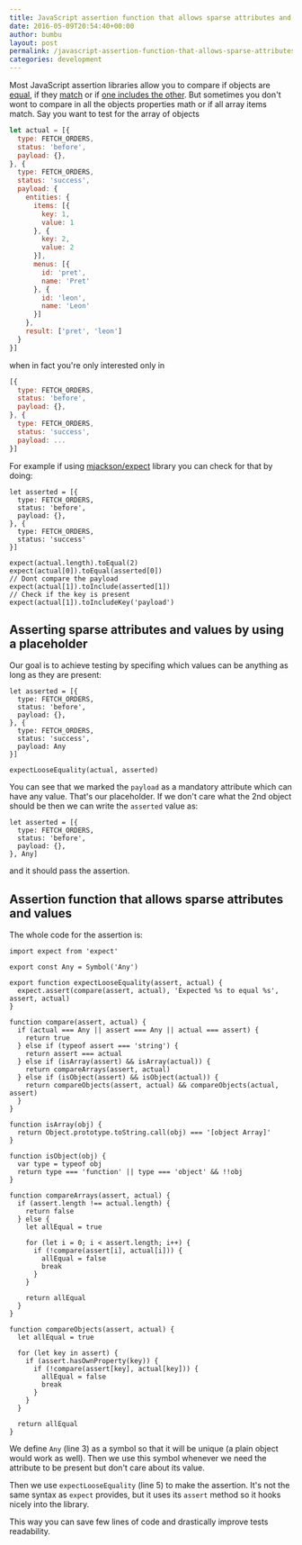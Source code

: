 ```yaml
---
title: JavaScript assertion function that allows sparse attributes and values
date: 2016-05-09T20:54:40+00:00
author: bumbu
layout: post
permalink: /javascript-assertion-function-that-allows-sparse-attributes-and-values/
categories: development
---
```

Most JavaScript assertion libraries allow you to compare if objects are [equal](https://github.com/mjackson/expect#toequal), if they [match](https://github.com/mjackson/expect#tomatch) or if [one includes the other](https://github.com/mjackson/expect#toinclude). But sometimes you don't wont to compare in all the objects properties math or if all array items match. Say you want to test for the array of objects
```js
let actual = [{
  type: FETCH_ORDERS,
  status: 'before',
  payload: {},
}, {
  type: FETCH_ORDERS,
  status: 'success',
  payload: {
    entities: {
      items: [{
        key: 1,
        value: 1
      }, {
        key: 2,
        value: 2
      }],
      menus: [{
        id: 'pret',
        name: 'Pret'
      }, {
        id: 'leon',
        name: 'Leon'
      }]
    },
    result: ['pret', 'leon']
  }
}]
```

when in fact you're only interested only in
```js
[{
  type: FETCH_ORDERS,
  status: 'before',
  payload: {},
}, {
  type: FETCH_ORDERS,
  status: 'success',
  payload: ...
}]
```

For example if using [mjackson/expect](https://github.com/mjackson/expect) library you can check for that by doing:
```js|highlight-lines=10-15
let asserted = [{
  type: FETCH_ORDERS,
  status: 'before',
  payload: {},
}, {
  type: FETCH_ORDERS,
  status: 'success'
}]

expect(actual.length).toEqual(2)
expect(actual[0]).toEqual(asserted[0])
// Dont compare the payload
expect(actual[1]).toInclude(asserted[1])
// Check if the key is present
expect(actual[1]).toIncludeKey('payload')
```

## Asserting sparse attributes and values by using a placeholder

Our goal is to achieve testing by specifing which values can be anything as long as they are present:
```js|highlight-lines=8,11
let asserted = [{
  type: FETCH_ORDERS,
  status: 'before',
  payload: {},
}, {
  type: FETCH_ORDERS,
  status: 'success',
  payload: Any
}]

expectLooseEquality(actual, asserted)
```

You can see that we marked the `payload` as a mandatory attribute which can have any value. That's our placeholder. If we don't care what the 2nd object should be then we can write the `asserted` value as:
```js|highlight-lines=5
let asserted = [{
  type: FETCH_ORDERS,
  status: 'before',
  payload: {},
}, Any]
```

and it should pass the assertion.

## Assertion function that allows sparse attributes and values

The whole code for the assertion is:
```js|highlight-lines=3,5
import expect from 'expect'

export const Any = Symbol('Any')

export function expectLooseEquality(assert, actual) {
  expect.assert(compare(assert, actual), 'Expected %s to equal %s', assert, actual)
}

function compare(assert, actual) {
  if (actual === Any || assert === Any || actual === assert) {
    return true
  } else if (typeof assert === 'string') {
    return assert === actual
  } else if (isArray(assert) && isArray(actual)) {
    return compareArrays(assert, actual)
  } else if (isObject(assert) && isObject(actual)) {
    return compareObjects(assert, actual) && compareObjects(actual, assert)
  }
}

function isArray(obj) {
  return Object.prototype.toString.call(obj) === '[object Array]'
}

function isObject(obj) {
  var type = typeof obj
  return type === 'function' || type === 'object' && !!obj
}

function compareArrays(assert, actual) {
  if (assert.length !== actual.length) {
    return false
  } else {
    let allEqual = true

    for (let i = 0; i < assert.length; i++) {
      if (!compare(assert[i], actual[i])) {
        allEqual = false
        break
      }
    }

    return allEqual
  }
}

function compareObjects(assert, actual) {
  let allEqual = true

  for (let key in assert) {
    if (assert.hasOwnProperty(key)) {
      if (!compare(assert[key], actual[key])) {
        allEqual = false
        break
      }
    }
  }

  return allEqual
}
```

We define `Any` (line 3) as a symbol so that it will be unique (a plain object would work as well). Then we use this symbol whenever we need the attribute to be present but don't care about its value.

Then we use `expectLooseEquality` (line 5) to make the assertion. It's not the same syntax as `expect` provides, but it uses its `assert` method so it hooks nicely into the library.

This way you can save few lines of code and drastically improve tests readability.

